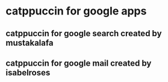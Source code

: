 # catppuccin for google apps
## catppuccin for google search created by mustakalafa
## catppuccin for google mail created by isabelroses

